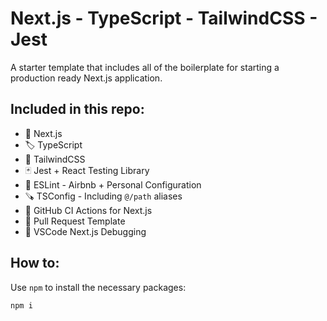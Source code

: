# Next.js - TypeScript - TailwindCSS - Jest
A starter template that includes all of the boilerplate for starting a production ready Next.js application.

## Included in this repo:
- 🚀 Next.js
- 🏷 TypeScript
- 🎨 TailwindCSS
- 🃏 Jest + React Testing Library
- 🔧 ESLint - Airbnb + Personal Configuration
- 🪚 TSConfig - Including `@/path` aliases
- 🚧 GitHub CI Actions for Next.js
- 📜 Pull Request Template
- 🐛 VSCode Next.js Debugging

## How to:

Use `npm` to install the necessary packages:
```bash
npm i
```


